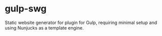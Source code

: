 # gulp-swg
Static website generator for plugin for Gulp, requiring minimal setup and using Nunjucks as a template engine.
